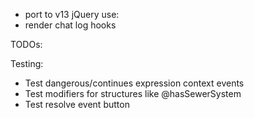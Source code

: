 * port to v13
jQuery use:
* render chat log hooks

TODOs:

Testing:
* Test dangerous/continues expression context events
* Test modifiers for structures like @hasSewerSystem
* Test resolve event button

